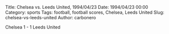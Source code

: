 Title: Chelsea vs. Leeds United, 1994/04/23
Date: 1994/04/23 00:00
Category: sports
Tags: football, football scores, Chelsea, Leeds United
Slug: chelsea-vs-leeds-united
Author: carbonero


Chelsea 1 - 1 Leeds United
